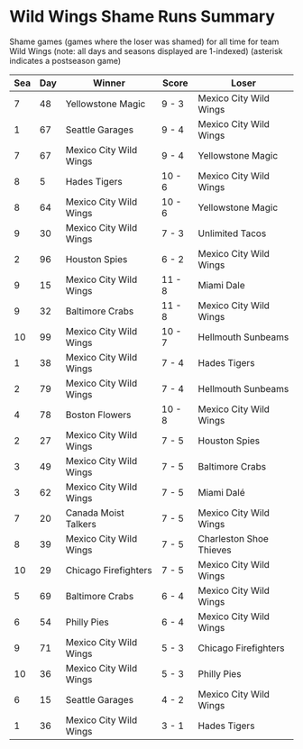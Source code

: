 # Wild Wings Shame Runs Summary



Shame games (games where the loser was shamed) for all time for team Wild Wings (note: all days and seasons displayed are 1-indexed) (asterisk indicates a postseason game)


| Sea | Day | Winner | Score | Loser | 
| ------ |------ |------ |------ |------ |
| 7 | 48 | Yellowstone Magic | 9 - 3 | Mexico City Wild Wings | 
| 1 | 67 | Seattle Garages | 9 - 4 | Mexico City Wild Wings | 
| 7 | 67 | Mexico City Wild Wings | 9 - 4 | Yellowstone Magic | 
| 8 | 5 | Hades Tigers | 10 - 6 | Mexico City Wild Wings | 
| 8 | 64 | Mexico City Wild Wings | 10 - 6 | Yellowstone Magic | 
| 9 | 30 | Mexico City Wild Wings | 7 - 3 | Unlimited Tacos | 
| 2 | 96 | Houston Spies | 6 - 2 | Mexico City Wild Wings | 
| 9 | 15 | Mexico City Wild Wings | 11 - 8 | Miami Dale | 
| 9 | 32 | Baltimore Crabs | 11 - 8 | Mexico City Wild Wings | 
| 10 | 99 | Mexico City Wild Wings | 10 - 7 | Hellmouth Sunbeams | 
| 1 | 38 | Mexico City Wild Wings | 7 - 4 | Hades Tigers | 
| 2 | 79 | Mexico City Wild Wings | 7 - 4 | Hellmouth Sunbeams | 
| 4 | 78 | Boston Flowers | 10 - 8 | Mexico City Wild Wings | 
| 2 | 27 | Mexico City Wild Wings | 7 - 5 | Houston Spies | 
| 3 | 49 | Mexico City Wild Wings | 7 - 5 | Baltimore Crabs | 
| 3 | 62 | Mexico City Wild Wings | 7 - 5 | Miami Dalé | 
| 7 | 20 | Canada Moist Talkers | 7 - 5 | Mexico City Wild Wings | 
| 8 | 39 | Mexico City Wild Wings | 7 - 5 | Charleston Shoe Thieves | 
| 10 | 29 | Chicago Firefighters | 7 - 5 | Mexico City Wild Wings | 
| 5 | 69 | Baltimore Crabs | 6 - 4 | Mexico City Wild Wings | 
| 6 | 54 | Philly Pies | 6 - 4 | Mexico City Wild Wings | 
| 9 | 71 | Mexico City Wild Wings | 5 - 3 | Chicago Firefighters | 
| 10 | 36 | Mexico City Wild Wings | 5 - 3 | Philly Pies | 
| 6 | 15 | Seattle Garages | 4 - 2 | Mexico City Wild Wings | 
| 1 | 36 | Mexico City Wild Wings | 3 - 1 | Hades Tigers | 


